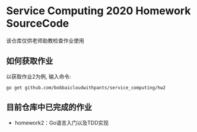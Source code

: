 # Service Computing 2020 Homework SourceCode
该仓库仅供老师助教检查作业使用

## 如何获取作业
以获取作业2为例, 输入命令:
```
go get github.com/bobbaicloudwithpants/service_computing/hw2
```
## 目前仓库中已完成的作业
- homework2：Go语言入门以及TDD实现
